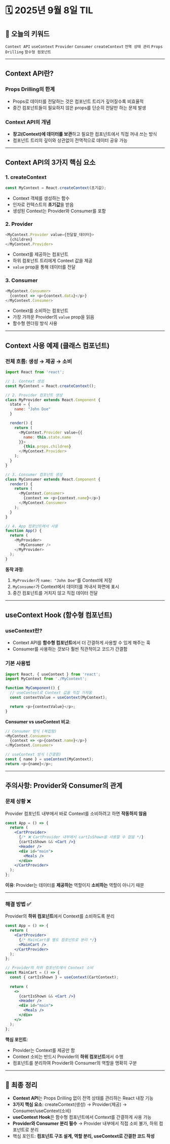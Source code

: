 # 🗓️ 2025년 9월 8일 TIL

## 📌 오늘의 키워드
`Context API` `useContext` `Provider` `Consumer` `createContext` `전역 상태 관리` `Props Drilling` `함수형 컴포넌트`

---

## Context API란?

### Props Drilling의 한계
- Props로 데이터를 전달하는 것은 컴포넌트 트리가 깊어질수록 비효율적
- 중간 컴포넌트들이 필요하지 않은 props를 단순히 전달만 하는 문제 발생

### Context API의 개념
- **창고(Context)에 데이터를 보관**하고 필요한 컴포넌트에서 직접 꺼내 쓰는 방식
- 컴포넌트 트리의 깊이와 상관없이 전역적으로 데이터 공유 가능

---

## Context API의 3가지 핵심 요소

### 1. createContext
```javascript
const MyContext = React.createContext(초기값);
```
- Context 객체를 생성하는 함수
- 인자로 컨텍스트의 **초기값**을 받음
- 생성된 Context는 Provider와 Consumer를 포함

### 2. Provider
```javascript
<MyContext.Provider value={전달할_데이터}>
  {children}
</MyContext.Provider>
```
- Context를 제공하는 컴포넌트
- 하위 컴포넌트 트리에게 Context 값을 제공
- `value` prop을 통해 데이터를 전달

### 3. Consumer
```javascript
<MyContext.Consumer>
  {context => <p>{context.data}</p>}
</MyContext.Consumer>
```
- Context를 소비하는 컴포넌트
- 가장 가까운 Provider의 `value` prop을 읽음
- 함수형 렌더링 방식 사용

---

## Context 사용 예제 (클래스 컴포넌트)

### 전체 흐름: 생성 → 제공 → 소비

```javascript
import React from 'react';

// 1. Context 생성
const MyContext = React.createContext();

// 2. Provider 컴포넌트 생성
class MyProvider extends React.Component {
  state = {
    name: "John Doe"
  }

  render() {
    return (
      <MyContext.Provider value={{
        name: this.state.name
      }}>
        {this.props.children}
      </MyContext.Provider>
    );
  }
}

// 3. Consumer 컴포넌트 생성
class MyConsumer extends React.Component {
  render() {
    return (
      <MyContext.Consumer>
        {context => <p>{context.name}</p>}
      </MyContext.Consumer>
    );
  }
}

// 4. App 컴포넌트에서 사용
function App() {
  return (
    <MyProvider>
      <MyConsumer />
    </MyProvider>
  );
}
```

**동작 과정**:
1. `MyProvider`가 `name: "John Doe"`를 Context에 저장
2. `MyConsumer`가 Context에서 데이터를 꺼내서 화면에 표시
3. 중간 컴포넌트를 거치지 않고 직접 데이터 전달

---

## useContext Hook (함수형 컴포넌트)

### useContext란?
- Context API를 **함수형 컴포넌트**에서 더 간결하게 사용할 수 있게 해주는 훅
- Consumer를 사용하는 것보다 훨씬 직관적이고 코드가 간결함

### 기본 사용법
```javascript
import React, { useContext } from 'react';
import MyContext from './MyContext';

function MyComponent() {
  // useContext로 Context 값을 직접 가져옴
  const contextValue = useContext(MyContext);

  return <p>{contextValue}</p>;
}
```

**Consumer vs useContext 비교**:

```javascript
// Consumer 방식 (복잡함)
<MyContext.Consumer>
  {context => <p>{context.name}</p>}
</MyContext.Consumer>

// useContext 방식 (간결함)
const { name } = useContext(MyContext);
return <p>{name}</p>;
```

---

## 주의사항: Provider와 Consumer의 관계

### 문제 상황 ❌

Provider 컴포넌트 내부에서 바로 Context를 소비하려고 하면 **작동하지 않음**

```jsx
const App = () => {
  return (
    <CartProvider>
      {/* ❌ CartProvider 내부에서 cartIsShown을 사용할 수 없음 */}
      {cartIsShown && <Cart />}
      <Header />
      <div id="main">
        <Meals />
      </div>
    </CartProvider>
  );
};
```

**이유**: Provider는 데이터를 **제공하는** 역할이지 **소비하는** 역할이 아니기 때문

---

### 해결 방법 ✅

Provider의 **하위 컴포넌트**에서 Context를 소비하도록 분리

```jsx
const App = () => {
  return (
    <CartProvider>
      {/* MainCart를 별도 컴포넌트로 분리 */}
      <MainCart />
    </CartProvider>
  );
};

// Provider의 하위 컴포넌트에서 Context 소비
const MainCart = () => {
  const { cartIsShown } = useContext(CartContext);
  
  return (
    <>
      {cartIsShown && <Cart />}
      <Header />
      <div id="main">
        <Meals />
      </div>
    </>
  );
};
```

**핵심 포인트**:
- Provider는 Context를 제공만 함
- Context 소비는 반드시 Provider의 **하위 컴포넌트**에서 수행
- 컴포넌트를 분리하여 Provider와 Consumer의 역할을 명확히 구분

---

## 🎯 최종 정리

- **Context API**는 Props Drilling 없이 전역 상태를 관리하는 React 내장 기능
- **3가지 핵심 요소**: createContext(생성) → Provider(제공) → Consumer/useContext(소비)
- **useContext Hook**은 함수형 컴포넌트에서 Context를 간결하게 사용 가능
- **Provider와 Consumer 분리 필수** → Provider 내부에서 직접 소비 불가, 하위 컴포넌트로 분리
- 핵심 포인트: **컴포넌트 구조 설계, 역할 분리, useContext로 간결한 코드 작성**
